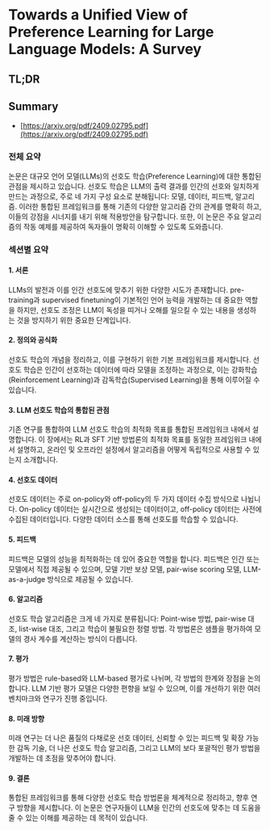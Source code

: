 # Towards a Unified View of Preference Learning for Large Language Models: A Survey
## TL;DR
## Summary
- [https://arxiv.org/pdf/2409.02795.pdf](https://arxiv.org/pdf/2409.02795.pdf)

### 전체 요약

논문은 대규모 언어 모델(LLMs)의 선호도 학습(Preference Learning)에 대한 통합된 관점을 제시하고 있습니다. 선호도 학습은 LLM의 출력 결과를 인간의 선호와 일치하게 만드는 과정으로, 주로 네 가지 구성 요소로 분해됩니다: 모델, 데이터, 피드백, 알고리즘. 이러한 통합된 프레임워크를 통해 기존의 다양한 알고리즘 간의 관계를 명확히 하고, 이들의 강점을 시너지를 내기 위해 적용방안을 탐구합니다. 또한, 이 논문은 주요 알고리즘의 작동 예제를 제공하여 독자들이 명확히 이해할 수 있도록 도와줍니다.

### 섹션별 요약

#### 1. 서론

LLMs의 발전과 이를 인간 선호도에 맞추기 위한 다양한 시도가 존재합니다. pre-training과 supervised finetuning이 기본적인 언어 능력을 개발하는 데 중요한 역할을 하지만, 선호도 조정은 LLM이 독성을 띠거나 오해를 일으킬 수 있는 내용을 생성하는 것을 방지하기 위한 중요한 단계입니다.

#### 2. 정의와 공식화

선호도 학습의 개념을 정리하고, 이를 구현하기 위한 기본 프레임워크를 제시합니다. 선호도 학습은 인간이 선호하는 데이터에 따라 모델을 조정하는 과정으로, 이는 강화학습(Reinforcement Learning)과 감독학습(Supervised Learning)을 통해 이루어질 수 있습니다.

#### 3. LLM 선호도 학습의 통합된 관점

기존 연구를 통합하여 LLM 선호도 학습의 최적화 목표를 통합된 프레임워크 내에서 설명합니다. 이 장에서는 RL과 SFT 기반 방법론의 최적화 목표를 동일한 프레임워크 내에서 설명하고, 온라인 및 오프라인 설정에서 알고리즘을 어떻게 독립적으로 사용할 수 있는지 소개합니다.

#### 4. 선호도 데이터

선호도 데이터는 주로 on-policy와 off-policy의 두 가지 데이터 수집 방식으로 나뉩니다. On-policy 데이터는 실시간으로 생성되는 데이터이고, off-policy 데이터는 사전에 수집된 데이터입니다. 다양한 데이터 소스를 통해 선호도를 학습할 수 있습니다.

#### 5. 피드백

피드백은 모델의 성능을 최적화하는 데 있어 중요한 역할을 합니다. 피드백은 인간 또는 모델에서 직접 제공될 수 있으며, 모델 기반 보상 모델, pair-wise scoring 모델, LLM-as-a-judge 방식으로 제공될 수 있습니다.

#### 6. 알고리즘

선호도 학습 알고리즘은 크게 네 가지로 분류됩니다: Point-wise 방법, pair-wise 대조, list-wise 대조, 그리고 학습이 불필요한 정렬 방법. 각 방법론은 샘플을 평가하여 모델의 경사 계수를 계산하는 방식이 다릅니다.

#### 7. 평가

평가 방법은 rule-based와 LLM-based 평가로 나뉘며, 각 방법의 한계와 장점을 논의합니다. LLM 기반 평가 모델은 다양한 편향을 보일 수 있으며, 이를 개선하기 위한 여러 벤치마크와 연구가 진행 중입니다.

#### 8. 미래 방향

미래 연구는 더 나은 품질의 다채로운 선호 데이터, 신뢰할 수 있는 피드백 및 확장 가능한 감독 기술, 더 나은 선호도 학습 알고리즘, 그리고 LLM의 보다 포괄적인 평가 방법을 개발하는 데 초점을 맞추어야 합니다.

#### 9. 결론

통합된 프레임워크를 통해 다양한 선호도 학습 방법론을 체계적으로 정리하고, 향후 연구 방향을 제시합니다. 이 논문은 연구자들이 LLM을 인간의 선호도에 맞추는 데 도움을 줄 수 있는 이해를 제공하는 데 목적이 있습니다.